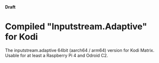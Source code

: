 __Draft__

# Compiled "Inputstream.Adaptive" for Kodi 

The inputstream.adaptive 64bit (aarch64 / arm64) version for Kodi Matrix. Usable for at least a Raspberry Pi 4 and Odroid C2.
